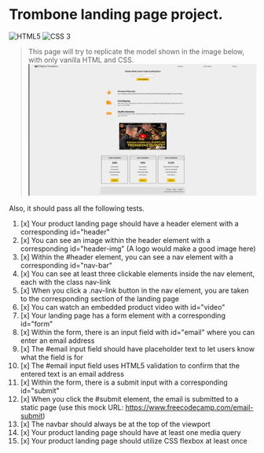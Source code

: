 # Trombone landing page project.

![HTML5](https://img.shields.io/badge/HTML-239120?style=for-the-badge&logo=html5&logoColor=white)
![CSS 3](https://img.shields.io/badge/CSS-239120?&style=for-the-badge&logo=css3&logoColor=white)
> This page will try to replicate the model shown in the image below, with only vanilla HTML and CSS. 
 ![Base model for the page](base_model.png)

Also, it should pass all the following tests.

1. [x] Your product landing page should have a header element with a corresponding id="header"
2. [x] You can see an image within the header element with a corresponding id="header-img" (A logo would make a good image here)
3. [x] Within the #header element, you can see a nav element with a corresponding id="nav-bar"
4. [x] You can see at least three clickable elements inside the nav element, each with the class nav-link
5. [x] When you click a .nav-link button in the nav element, you are taken to the corresponding section of the landing page
6. [x] You can watch an embedded product video with id="video"
7. [x] Your landing page has a form element with a corresponding id="form"
8. [x] Within the form, there is an input field with id="email" where you can enter an email address
9. [x] The #email input field should have placeholder text to let users know what the field is for
10. [x] The #email input field uses HTML5 validation to confirm that the entered text is an email address
11. [x] Within the form, there is a submit input with a corresponding id="submit"
12. [x] When you click the #submit element, the email is submitted to a static page (use this mock URL: https://www.freecodecamp.com/email-submit)
13. [x] The navbar should always be at the top of the viewport
14. [x] Your product landing page should have at least one media query
15. [x] Your product landing page should utilize CSS flexbox at least once
